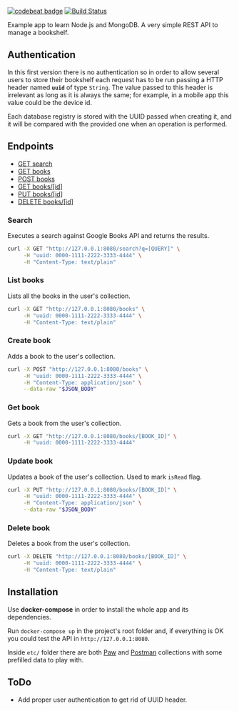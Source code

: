 [![codebeat badge](https://codebeat.co/badges/29a7843e-3710-4cdb-af65-9e1f4cea69dc)](https://codebeat.co/projects/github-com-emenegro-bookshelf-server-master) [![Build Status](https://travis-ci.org/emenegro/bookshelf-server.svg?branch=master)](https://travis-ci.org/emenegro/bookshelf-server)

Example app to learn Node.js and MongoDB. A very simple REST API to manage a bookshelf.

## Authentication

In this first version there is no authentication so in order to allow several users to store their bookshelf each request has to be run passing a HTTP header named **`uuid`** of type `String`. The value passed to this header is irrelevant as long as it is always the same; for example, in a mobile app this value could be the device id.

Each database registry is stored with the UUID passed when creating it, and it will be compared with the provided one when an operation is performed.

## Endpoints

* [GET search](#search)
* [GET books](#list-books)
* [POST books](#create-book)
* [GET books/[id]](#get-book)
* [PUT books/[id]](#update-book)
* [DELETE books/[id]](#delete-book)

### Search
Executes a search against Google Books API and returns the results.

```sh
curl -X GET "http://127.0.0.1:8080/search?q=[QUERY]" \
     -H "uuid: 0000-1111-2222-3333-4444" \
     -H "Content-Type: text/plain"
```

### List books
Lists all the books in the user's collection.

```sh
curl -X GET "http://127.0.0.1:8080/books" \
     -H "uuid: 0000-1111-2222-3333-4444" \
     -H "Content-Type: text/plain"
```

### Create book
Adds a book to the user's collection. 


```sh
curl -X POST "http://127.0.0.1:8080/books" \
     -H "uuid: 0000-1111-2222-3333-4444" \
     -H "Content-Type: application/json" \
     --data-raw "$JSON_BODY"
```

### Get book
Gets a book from the user's collection.

```sh
curl -X GET "http://127.0.0.1:8080/books/[BOOK_ID]" \
     -H "uuid: 0000-1111-2222-3333-4444"
```

### Update book
Updates a book of the user's collection. Used to mark `isRead` flag.

```sh
curl -X PUT "http://127.0.0.1:8080/books/[BOOK_ID]" \
     -H "uuid: 0000-1111-2222-3333-4444" \
     -H "Content-Type: application/json" \
     --data-raw "$JSON_BODY"
```

### Delete book
Deletes a book from the user's collection.

```sh
curl -X DELETE "http://127.0.0.1:8080/books/[BOOK_ID]" \
     -H "uuid: 0000-1111-2222-3333-4444" \
     -H "Content-Type: text/plain"
```

## Installation

Use **docker-compose** in order to install the whole app and its dependencies.

Run `docker-compose up` in the project's root folder and, if everything is OK you could test the API in `http://127.0.0.1:8080`.

Inside `etc/` folder there are both [Paw](https://paw.cloud) and [Postman](https://www.getpostman.com) collections with some prefilled data to play with.

## ToDo

* Add proper user authentication to get rid of UUID header.
